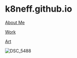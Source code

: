 # k8neff.github.io
[About Me](https://k8neff.github.io/About)<br/>

[Work](https://k8neff.github.io/Work)<br>

[Art](https://k8neff.github.io/Art)<br/>

![DSC_5488](https://user-images.githubusercontent.com/48328053/85914893-c0b07a00-b810-11ea-89a5-27d9697ca7d3.JPG)

